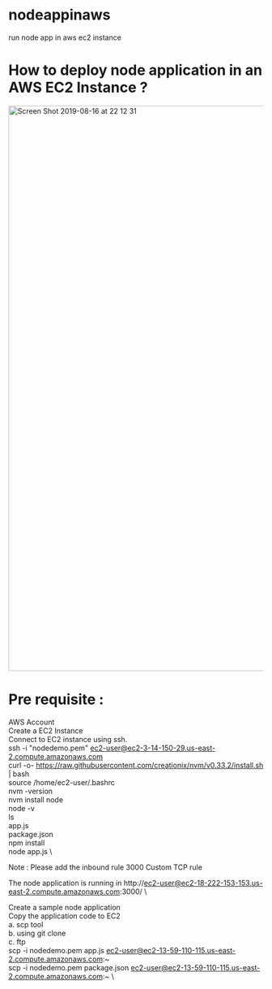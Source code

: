# nodeappinaws
run node app in aws ec2 instance

# How to deploy node application in an AWS EC2 Instance ?

<img width="1114" alt="Screen Shot 2019-08-16 at 22 12 31" src="https://user-images.githubusercontent.com/30971809/63195506-0dfd8000-c073-11e9-8584-6c02490e98c1.png">



# Pre requisite :
AWS Account\
Create a EC2 Instance\
Connect to EC2 instance using ssh.\
  ssh -i "nodedemo.pem" ec2-user@ec2-3-14-150-29.us-east-2.compute.amazonaws.com\
  curl -o- https://raw.githubusercontent.com/creationix/nvm/v0.33.2/install.sh | bash \
  source /home/ec2-user/.bashrc\
  nvm -version\
  nvm install node\
  node -v\
  ls\
  app.js\
  package.json\
  npm install \
  node app.js \
  
  Note : Please add the inbound rule 3000 Custom TCP rule
  
  The node application is running in http://ec2-user@ec2-18-222-153-153.us-east-2.compute.amazonaws.com:3000/ \
  
Create a sample node application\
Copy the application code to EC2\
  a. scp tool\
  b. using git clone\
  c. ftp\
    scp -i nodedemo.pem app.js ec2-user@ec2-13-59-110-115.us-east-2.compute.amazonaws.com:~\
    scp -i nodedemo.pem package.json ec2-user@ec2-13-59-110-115.us-east-2.compute.amazonaws.com:~ \
    
    


  

